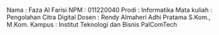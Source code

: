 Nama : Faza Al Farisi
NPM : 011220040
Prodi : Informatika
Mata kuliah : Pengolahan Citra Digital
Dosen : Rendy Almaheri Adhi Pratama S.Kom., M.Kom.
Kampus : Institut Teknologi dan Bisnis PalComTech
